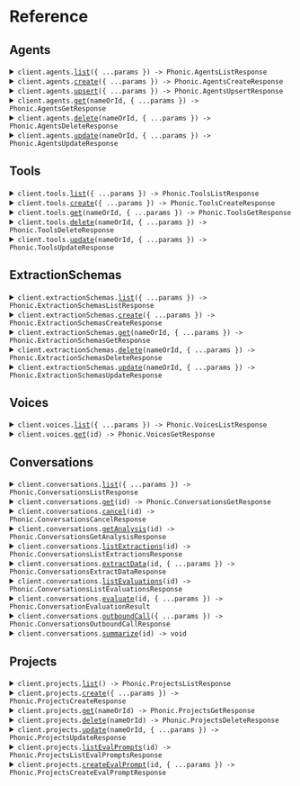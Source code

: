 # Reference

## Agents

<details><summary><code>client.agents.<a href="/src/api/resources/agents/client/Client.ts">list</a>({ ...params }) -> Phonic.AgentsListResponse</code></summary>
<dl>
<dd>

#### 📝 Description

<dl>
<dd>

<dl>
<dd>

Returns all agents in a project.

</dd>
</dl>
</dd>
</dl>

#### 🔌 Usage

<dl>
<dd>

<dl>
<dd>

```typescript
await client.agents.list();
```

</dd>
</dl>
</dd>
</dl>

#### ⚙️ Parameters

<dl>
<dd>

<dl>
<dd>

**request:** `Phonic.AgentsListRequest`

</dd>
</dl>

<dl>
<dd>

**requestOptions:** `Agents.RequestOptions`

</dd>
</dl>
</dd>
</dl>

</dd>
</dl>
</details>

<details><summary><code>client.agents.<a href="/src/api/resources/agents/client/Client.ts">create</a>({ ...params }) -> Phonic.AgentsCreateResponse</code></summary>
<dl>
<dd>

#### 📝 Description

<dl>
<dd>

<dl>
<dd>

Creates a new agent in a project.

</dd>
</dl>
</dd>
</dl>

#### 🔌 Usage

<dl>
<dd>

<dl>
<dd>

```typescript
await client.agents.create({
    body: {
        name: "support-agent",
        phone_number: "assign-automatically",
        timezone: "America/Los_Angeles",
        voice_id: "sarah",
        audio_speed: 1,
        welcome_message: "Hi {{customer_name}}. How can I help you today?",
        system_prompt: "You are an expert in {{subject}}. Be friendly, helpful and concise.",
        template_variables: {
            customer_name: {},
            subject: {
                default_value: "Chess",
            },
        },
        tools: ["keypad_input"],
        no_input_poke_sec: 30,
        no_input_poke_text: "Are you still there?",
        boosted_keywords: ["Load ID", "dispatch"],
        configuration_endpoint: {
            url: "https://api.example.com/config",
            headers: {
                Authorization: "Bearer token123",
            },
            timeout_ms: 7000,
        },
    },
});
```

</dd>
</dl>
</dd>
</dl>

#### ⚙️ Parameters

<dl>
<dd>

<dl>
<dd>

**request:** `Phonic.AgentsCreateRequest`

</dd>
</dl>

<dl>
<dd>

**requestOptions:** `Agents.RequestOptions`

</dd>
</dl>
</dd>
</dl>

</dd>
</dl>
</details>

<details><summary><code>client.agents.<a href="/src/api/resources/agents/client/Client.ts">upsert</a>({ ...params }) -> Phonic.AgentsUpsertResponse</code></summary>
<dl>
<dd>

#### 📝 Description

<dl>
<dd>

<dl>
<dd>

Upserts an agent by name. If an agent with the same name already exists, it will be updated. Otherwise, it will be created.

</dd>
</dl>
</dd>
</dl>

#### 🔌 Usage

<dl>
<dd>

<dl>
<dd>

```typescript
await client.agents.upsert({
    name: "support-agent",
    phone_number: "assign-automatically",
    timezone: "America/Los_Angeles",
    voice_id: "sarah",
    audio_speed: 1,
    welcome_message: "Hi {{customer_name}}. How can I help you today?",
    system_prompt: "You are an expert in {{subject}}. Be friendly, helpful and concise.",
    template_variables: {
        customer_name: {},
        subject: {
            default_value: "Chess",
        },
    },
    tools: ["keypad_input"],
    no_input_poke_sec: 30,
    no_input_poke_text: "Are you still there?",
    boosted_keywords: ["Load ID", "dispatch"],
    configuration_endpoint: {
        url: "https://api.example.com/config",
        headers: {
            Authorization: "Bearer token123",
        },
        timeout_ms: 7000,
    },
});
```

</dd>
</dl>
</dd>
</dl>

#### ⚙️ Parameters

<dl>
<dd>

<dl>
<dd>

**request:** `Phonic.UpsertAgentRequest`

</dd>
</dl>

<dl>
<dd>

**requestOptions:** `Agents.RequestOptions`

</dd>
</dl>
</dd>
</dl>

</dd>
</dl>
</details>

<details><summary><code>client.agents.<a href="/src/api/resources/agents/client/Client.ts">get</a>(nameOrId, { ...params }) -> Phonic.AgentsGetResponse</code></summary>
<dl>
<dd>

#### 📝 Description

<dl>
<dd>

<dl>
<dd>

Returns an agent by name or ID.

</dd>
</dl>
</dd>
</dl>

#### 🔌 Usage

<dl>
<dd>

<dl>
<dd>

```typescript
await client.agents.get("nameOrId");
```

</dd>
</dl>
</dd>
</dl>

#### ⚙️ Parameters

<dl>
<dd>

<dl>
<dd>

**nameOrId:** `string` — The name or the ID of the agent to get.

</dd>
</dl>

<dl>
<dd>

**request:** `Phonic.AgentsGetRequest`

</dd>
</dl>

<dl>
<dd>

**requestOptions:** `Agents.RequestOptions`

</dd>
</dl>
</dd>
</dl>

</dd>
</dl>
</details>

<details><summary><code>client.agents.<a href="/src/api/resources/agents/client/Client.ts">delete</a>(nameOrId, { ...params }) -> Phonic.AgentsDeleteResponse</code></summary>
<dl>
<dd>

#### 📝 Description

<dl>
<dd>

<dl>
<dd>

Deletes an agent by name or ID.

</dd>
</dl>
</dd>
</dl>

#### 🔌 Usage

<dl>
<dd>

<dl>
<dd>

```typescript
await client.agents.delete("nameOrId");
```

</dd>
</dl>
</dd>
</dl>

#### ⚙️ Parameters

<dl>
<dd>

<dl>
<dd>

**nameOrId:** `string` — The name or the ID of the agent to delete.

</dd>
</dl>

<dl>
<dd>

**request:** `Phonic.AgentsDeleteRequest`

</dd>
</dl>

<dl>
<dd>

**requestOptions:** `Agents.RequestOptions`

</dd>
</dl>
</dd>
</dl>

</dd>
</dl>
</details>

<details><summary><code>client.agents.<a href="/src/api/resources/agents/client/Client.ts">update</a>(nameOrId, { ...params }) -> Phonic.AgentsUpdateResponse</code></summary>
<dl>
<dd>

#### 📝 Description

<dl>
<dd>

<dl>
<dd>

Updates an agent by name or ID.

</dd>
</dl>
</dd>
</dl>

#### 🔌 Usage

<dl>
<dd>

<dl>
<dd>

```typescript
await client.agents.update("nameOrId", {
    name: "updated-support-agent",
    phone_number: "assign-automatically",
    timezone: "America/Los_Angeles",
    voice_id: "sarah",
    audio_speed: 1,
    welcome_message: "Hi {{customer_name}}. How can I help you today?",
    system_prompt: "You are an expert in {{subject}}. Be friendly, helpful and concise.",
    template_variables: {
        customer_name: {},
        subject: {
            default_value: "Chess",
        },
    },
    tools: ["keypad_input"],
    no_input_poke_sec: 30,
    no_input_poke_text: "Are you still there?",
    boosted_keywords: ["Load ID", "dispatch"],
    configuration_endpoint: {
        url: "https://api.example.com/config",
        headers: {
            Authorization: "Bearer token123",
        },
        timeout_ms: 7000,
    },
});
```

</dd>
</dl>
</dd>
</dl>

#### ⚙️ Parameters

<dl>
<dd>

<dl>
<dd>

**nameOrId:** `string` — The name or the ID of the agent to update.

</dd>
</dl>

<dl>
<dd>

**request:** `Phonic.UpdateAgentRequest`

</dd>
</dl>

<dl>
<dd>

**requestOptions:** `Agents.RequestOptions`

</dd>
</dl>
</dd>
</dl>

</dd>
</dl>
</details>

## Tools

<details><summary><code>client.tools.<a href="/src/api/resources/tools/client/Client.ts">list</a>({ ...params }) -> Phonic.ToolsListResponse</code></summary>
<dl>
<dd>

#### 📝 Description

<dl>
<dd>

<dl>
<dd>

Returns all custom tools for the organization.

</dd>
</dl>
</dd>
</dl>

#### 🔌 Usage

<dl>
<dd>

<dl>
<dd>

```typescript
await client.tools.list();
```

</dd>
</dl>
</dd>
</dl>

#### ⚙️ Parameters

<dl>
<dd>

<dl>
<dd>

**request:** `Phonic.ToolsListRequest`

</dd>
</dl>

<dl>
<dd>

**requestOptions:** `Tools.RequestOptions`

</dd>
</dl>
</dd>
</dl>

</dd>
</dl>
</details>

<details><summary><code>client.tools.<a href="/src/api/resources/tools/client/Client.ts">create</a>({ ...params }) -> Phonic.ToolsCreateResponse</code></summary>
<dl>
<dd>

#### 📝 Description

<dl>
<dd>

<dl>
<dd>

Creates a new tool in a project.

</dd>
</dl>
</dd>
</dl>

#### 🔌 Usage

<dl>
<dd>

<dl>
<dd>

```typescript
await client.tools.create({
    name: "book_appointment",
    description: "Books an appointment in the calendar system",
    type: "custom_webhook",
    execution_mode: "sync",
    parameters: [
        {
            type: "string",
            name: "date",
            description: "The date for the appointment in YYYY-MM-DD format",
            is_required: true,
        },
        {
            type: "string",
            name: "time",
            description: "The time for the appointment in HH:MM format",
            is_required: true,
        },
    ],
    endpoint_method: "POST",
    endpoint_url: "https://api.example.com/book-appointment",
    endpoint_headers: {
        Authorization: "Bearer token123",
        "Content-Type": "application/json",
    },
    endpoint_timeout_ms: 5000,
});
```

</dd>
</dl>
</dd>
</dl>

#### ⚙️ Parameters

<dl>
<dd>

<dl>
<dd>

**request:** `Phonic.CreateToolRequest`

</dd>
</dl>

<dl>
<dd>

**requestOptions:** `Tools.RequestOptions`

</dd>
</dl>
</dd>
</dl>

</dd>
</dl>
</details>

<details><summary><code>client.tools.<a href="/src/api/resources/tools/client/Client.ts">get</a>(nameOrId, { ...params }) -> Phonic.ToolsGetResponse</code></summary>
<dl>
<dd>

#### 📝 Description

<dl>
<dd>

<dl>
<dd>

Returns a tool by name or ID.

</dd>
</dl>
</dd>
</dl>

#### 🔌 Usage

<dl>
<dd>

<dl>
<dd>

```typescript
await client.tools.get("nameOrId");
```

</dd>
</dl>
</dd>
</dl>

#### ⚙️ Parameters

<dl>
<dd>

<dl>
<dd>

**nameOrId:** `string` — The name or the ID of the tool to get.

</dd>
</dl>

<dl>
<dd>

**request:** `Phonic.ToolsGetRequest`

</dd>
</dl>

<dl>
<dd>

**requestOptions:** `Tools.RequestOptions`

</dd>
</dl>
</dd>
</dl>

</dd>
</dl>
</details>

<details><summary><code>client.tools.<a href="/src/api/resources/tools/client/Client.ts">delete</a>(nameOrId, { ...params }) -> Phonic.ToolsDeleteResponse</code></summary>
<dl>
<dd>

#### 📝 Description

<dl>
<dd>

<dl>
<dd>

Deletes a tool by name or ID.

</dd>
</dl>
</dd>
</dl>

#### 🔌 Usage

<dl>
<dd>

<dl>
<dd>

```typescript
await client.tools.delete("nameOrId");
```

</dd>
</dl>
</dd>
</dl>

#### ⚙️ Parameters

<dl>
<dd>

<dl>
<dd>

**nameOrId:** `string` — The name or the ID of the tool to delete.

</dd>
</dl>

<dl>
<dd>

**request:** `Phonic.ToolsDeleteRequest`

</dd>
</dl>

<dl>
<dd>

**requestOptions:** `Tools.RequestOptions`

</dd>
</dl>
</dd>
</dl>

</dd>
</dl>
</details>

<details><summary><code>client.tools.<a href="/src/api/resources/tools/client/Client.ts">update</a>(nameOrId, { ...params }) -> Phonic.ToolsUpdateResponse</code></summary>
<dl>
<dd>

#### 📝 Description

<dl>
<dd>

<dl>
<dd>

Updates a tool by name or ID.

</dd>
</dl>
</dd>
</dl>

#### 🔌 Usage

<dl>
<dd>

<dl>
<dd>

```typescript
await client.tools.update("nameOrId", {
    description: "Updated description for booking appointments with enhanced features",
    endpoint_headers: {
        Authorization: "Bearer updated_token456",
    },
    endpoint_timeout_ms: 7000,
});
```

</dd>
</dl>
</dd>
</dl>

#### ⚙️ Parameters

<dl>
<dd>

<dl>
<dd>

**nameOrId:** `string` — The name or the ID of the tool to update.

</dd>
</dl>

<dl>
<dd>

**request:** `Phonic.UpdateToolRequest`

</dd>
</dl>

<dl>
<dd>

**requestOptions:** `Tools.RequestOptions`

</dd>
</dl>
</dd>
</dl>

</dd>
</dl>
</details>

## ExtractionSchemas

<details><summary><code>client.extractionSchemas.<a href="/src/api/resources/extractionSchemas/client/Client.ts">list</a>({ ...params }) -> Phonic.ExtractionSchemasListResponse</code></summary>
<dl>
<dd>

#### 📝 Description

<dl>
<dd>

<dl>
<dd>

Returns all extraction schemas in a project.

</dd>
</dl>
</dd>
</dl>

#### 🔌 Usage

<dl>
<dd>

<dl>
<dd>

```typescript
await client.extractionSchemas.list();
```

</dd>
</dl>
</dd>
</dl>

#### ⚙️ Parameters

<dl>
<dd>

<dl>
<dd>

**request:** `Phonic.ExtractionSchemasListRequest`

</dd>
</dl>

<dl>
<dd>

**requestOptions:** `ExtractionSchemas.RequestOptions`

</dd>
</dl>
</dd>
</dl>

</dd>
</dl>
</details>

<details><summary><code>client.extractionSchemas.<a href="/src/api/resources/extractionSchemas/client/Client.ts">create</a>({ ...params }) -> Phonic.ExtractionSchemasCreateResponse</code></summary>
<dl>
<dd>

#### 📝 Description

<dl>
<dd>

<dl>
<dd>

Creates a new extraction schema in a project.

</dd>
</dl>
</dd>
</dl>

#### 🔌 Usage

<dl>
<dd>

<dl>
<dd>

```typescript
await client.extractionSchemas.create({
    name: "Appointment details",
    prompt: "Dates should be in `9 Apr 2025` format. Prices should be in $150.00 format.",
    fields: [
        {
            name: "Date",
            type: "string",
            description: "The date of the appointment",
        },
        {
            name: "Copay",
            type: "string",
            description: "Amount of money the patient pays for the appointment",
        },
        {
            name: "Confirmed as booked",
            type: "bool",
            description: "Is the appointment confirmed as booked?",
        },
    ],
});
```

</dd>
</dl>
</dd>
</dl>

#### ⚙️ Parameters

<dl>
<dd>

<dl>
<dd>

**request:** `Phonic.CreateExtractionSchemaRequest`

</dd>
</dl>

<dl>
<dd>

**requestOptions:** `ExtractionSchemas.RequestOptions`

</dd>
</dl>
</dd>
</dl>

</dd>
</dl>
</details>

<details><summary><code>client.extractionSchemas.<a href="/src/api/resources/extractionSchemas/client/Client.ts">get</a>(nameOrId, { ...params }) -> Phonic.ExtractionSchemasGetResponse</code></summary>
<dl>
<dd>

#### 📝 Description

<dl>
<dd>

<dl>
<dd>

Returns an extraction schema by name or ID.

</dd>
</dl>
</dd>
</dl>

#### 🔌 Usage

<dl>
<dd>

<dl>
<dd>

```typescript
await client.extractionSchemas.get("nameOrId");
```

</dd>
</dl>
</dd>
</dl>

#### ⚙️ Parameters

<dl>
<dd>

<dl>
<dd>

**nameOrId:** `string` — The name or the ID of the extraction schema to get.

</dd>
</dl>

<dl>
<dd>

**request:** `Phonic.ExtractionSchemasGetRequest`

</dd>
</dl>

<dl>
<dd>

**requestOptions:** `ExtractionSchemas.RequestOptions`

</dd>
</dl>
</dd>
</dl>

</dd>
</dl>
</details>

<details><summary><code>client.extractionSchemas.<a href="/src/api/resources/extractionSchemas/client/Client.ts">delete</a>(nameOrId, { ...params }) -> Phonic.ExtractionSchemasDeleteResponse</code></summary>
<dl>
<dd>

#### 📝 Description

<dl>
<dd>

<dl>
<dd>

Deletes an extraction schema by name or ID.

</dd>
</dl>
</dd>
</dl>

#### 🔌 Usage

<dl>
<dd>

<dl>
<dd>

```typescript
await client.extractionSchemas.delete("nameOrId");
```

</dd>
</dl>
</dd>
</dl>

#### ⚙️ Parameters

<dl>
<dd>

<dl>
<dd>

**nameOrId:** `string` — The name or the ID of the extraction schema to delete.

</dd>
</dl>

<dl>
<dd>

**request:** `Phonic.ExtractionSchemasDeleteRequest`

</dd>
</dl>

<dl>
<dd>

**requestOptions:** `ExtractionSchemas.RequestOptions`

</dd>
</dl>
</dd>
</dl>

</dd>
</dl>
</details>

<details><summary><code>client.extractionSchemas.<a href="/src/api/resources/extractionSchemas/client/Client.ts">update</a>(nameOrId, { ...params }) -> Phonic.ExtractionSchemasUpdateResponse</code></summary>
<dl>
<dd>

#### 📝 Description

<dl>
<dd>

<dl>
<dd>

Updates an extraction schema by name or ID.

</dd>
</dl>
</dd>
</dl>

#### 🔌 Usage

<dl>
<dd>

<dl>
<dd>

```typescript
await client.extractionSchemas.update("nameOrId", {
    name: "Updated appointment details",
    prompt: "Updated extraction instructions. Dates should be in `9 Apr 2025` format.",
    fields: [
        {
            name: "Date",
            type: "string",
            description: "The date of the appointment",
        },
        {
            name: "Time",
            type: "string",
            description: "The time of the appointment",
        },
    ],
});
```

</dd>
</dl>
</dd>
</dl>

#### ⚙️ Parameters

<dl>
<dd>

<dl>
<dd>

**nameOrId:** `string` — The name or the ID of the extraction schema to update.

</dd>
</dl>

<dl>
<dd>

**request:** `Phonic.UpdateExtractionSchemaRequest`

</dd>
</dl>

<dl>
<dd>

**requestOptions:** `ExtractionSchemas.RequestOptions`

</dd>
</dl>
</dd>
</dl>

</dd>
</dl>
</details>

## Voices

<details><summary><code>client.voices.<a href="/src/api/resources/voices/client/Client.ts">list</a>({ ...params }) -> Phonic.VoicesListResponse</code></summary>
<dl>
<dd>

#### 📝 Description

<dl>
<dd>

<dl>
<dd>

Returns all available voices for a model.

</dd>
</dl>
</dd>
</dl>

#### 🔌 Usage

<dl>
<dd>

<dl>
<dd>

```typescript
await client.voices.list({
    model: "merritt",
});
```

</dd>
</dl>
</dd>
</dl>

#### ⚙️ Parameters

<dl>
<dd>

<dl>
<dd>

**request:** `Phonic.VoicesListRequest`

</dd>
</dl>

<dl>
<dd>

**requestOptions:** `Voices.RequestOptions`

</dd>
</dl>
</dd>
</dl>

</dd>
</dl>
</details>

<details><summary><code>client.voices.<a href="/src/api/resources/voices/client/Client.ts">get</a>(id) -> Phonic.VoicesGetResponse</code></summary>
<dl>
<dd>

#### 📝 Description

<dl>
<dd>

<dl>
<dd>

Returns a voice by ID.

</dd>
</dl>
</dd>
</dl>

#### 🔌 Usage

<dl>
<dd>

<dl>
<dd>

```typescript
await client.voices.get("id");
```

</dd>
</dl>
</dd>
</dl>

#### ⚙️ Parameters

<dl>
<dd>

<dl>
<dd>

**id:** `string` — The ID of the voice to get.

</dd>
</dl>

<dl>
<dd>

**requestOptions:** `Voices.RequestOptions`

</dd>
</dl>
</dd>
</dl>

</dd>
</dl>
</details>

## Conversations

<details><summary><code>client.conversations.<a href="/src/api/resources/conversations/client/Client.ts">list</a>({ ...params }) -> Phonic.ConversationsListResponse</code></summary>
<dl>
<dd>

#### 📝 Description

<dl>
<dd>

<dl>
<dd>

Returns conversations with optional filtering.

</dd>
</dl>
</dd>
</dl>

#### 🔌 Usage

<dl>
<dd>

<dl>
<dd>

```typescript
await client.conversations.list();
```

</dd>
</dl>
</dd>
</dl>

#### ⚙️ Parameters

<dl>
<dd>

<dl>
<dd>

**request:** `Phonic.ConversationsListRequest`

</dd>
</dl>

<dl>
<dd>

**requestOptions:** `Conversations.RequestOptions`

</dd>
</dl>
</dd>
</dl>

</dd>
</dl>
</details>

<details><summary><code>client.conversations.<a href="/src/api/resources/conversations/client/Client.ts">get</a>(id) -> Phonic.ConversationsGetResponse</code></summary>
<dl>
<dd>

#### 📝 Description

<dl>
<dd>

<dl>
<dd>

Returns a conversation by ID.

</dd>
</dl>
</dd>
</dl>

#### 🔌 Usage

<dl>
<dd>

<dl>
<dd>

```typescript
await client.conversations.get("id");
```

</dd>
</dl>
</dd>
</dl>

#### ⚙️ Parameters

<dl>
<dd>

<dl>
<dd>

**id:** `string` — The ID of the conversation to get.

</dd>
</dl>

<dl>
<dd>

**requestOptions:** `Conversations.RequestOptions`

</dd>
</dl>
</dd>
</dl>

</dd>
</dl>
</details>

<details><summary><code>client.conversations.<a href="/src/api/resources/conversations/client/Client.ts">cancel</a>(id) -> Phonic.ConversationsCancelResponse</code></summary>
<dl>
<dd>

#### 📝 Description

<dl>
<dd>

<dl>
<dd>

Cancels an active conversation.

</dd>
</dl>
</dd>
</dl>

#### 🔌 Usage

<dl>
<dd>

<dl>
<dd>

```typescript
await client.conversations.cancel("id");
```

</dd>
</dl>
</dd>
</dl>

#### ⚙️ Parameters

<dl>
<dd>

<dl>
<dd>

**id:** `string` — The ID of the conversation to cancel.

</dd>
</dl>

<dl>
<dd>

**requestOptions:** `Conversations.RequestOptions`

</dd>
</dl>
</dd>
</dl>

</dd>
</dl>
</details>

<details><summary><code>client.conversations.<a href="/src/api/resources/conversations/client/Client.ts">getAnalysis</a>(id) -> Phonic.ConversationsGetAnalysisResponse</code></summary>
<dl>
<dd>

#### 📝 Description

<dl>
<dd>

<dl>
<dd>

Returns an analysis of the specified conversation.

</dd>
</dl>
</dd>
</dl>

#### 🔌 Usage

<dl>
<dd>

<dl>
<dd>

```typescript
await client.conversations.getAnalysis("id");
```

</dd>
</dl>
</dd>
</dl>

#### ⚙️ Parameters

<dl>
<dd>

<dl>
<dd>

**id:** `string` — The ID of the conversation to analyze.

</dd>
</dl>

<dl>
<dd>

**requestOptions:** `Conversations.RequestOptions`

</dd>
</dl>
</dd>
</dl>

</dd>
</dl>
</details>

<details><summary><code>client.conversations.<a href="/src/api/resources/conversations/client/Client.ts">listExtractions</a>(id) -> Phonic.ConversationsListExtractionsResponse</code></summary>
<dl>
<dd>

#### 📝 Description

<dl>
<dd>

<dl>
<dd>

Returns all extractions for a conversation.

</dd>
</dl>
</dd>
</dl>

#### 🔌 Usage

<dl>
<dd>

<dl>
<dd>

```typescript
await client.conversations.listExtractions("id");
```

</dd>
</dl>
</dd>
</dl>

#### ⚙️ Parameters

<dl>
<dd>

<dl>
<dd>

**id:** `string` — The ID of the conversation to get extractions for.

</dd>
</dl>

<dl>
<dd>

**requestOptions:** `Conversations.RequestOptions`

</dd>
</dl>
</dd>
</dl>

</dd>
</dl>
</details>

<details><summary><code>client.conversations.<a href="/src/api/resources/conversations/client/Client.ts">extractData</a>(id, { ...params }) -> Phonic.ConversationsExtractDataResponse</code></summary>
<dl>
<dd>

#### 📝 Description

<dl>
<dd>

<dl>
<dd>

Extracts data from a conversation using a schema.

</dd>
</dl>
</dd>
</dl>

#### 🔌 Usage

<dl>
<dd>

<dl>
<dd>

```typescript
await client.conversations.extractData("id", {
    schema_id: "conv_extract_schema_6458e4ac-533c-4bdf-8e6d-c2f06f87fd5c",
});
```

</dd>
</dl>
</dd>
</dl>

#### ⚙️ Parameters

<dl>
<dd>

<dl>
<dd>

**id:** `string` — The ID of the conversation to extract data from.

</dd>
</dl>

<dl>
<dd>

**request:** `Phonic.ExtractDataRequest`

</dd>
</dl>

<dl>
<dd>

**requestOptions:** `Conversations.RequestOptions`

</dd>
</dl>
</dd>
</dl>

</dd>
</dl>
</details>

<details><summary><code>client.conversations.<a href="/src/api/resources/conversations/client/Client.ts">listEvaluations</a>(id) -> Phonic.ConversationsListEvaluationsResponse</code></summary>
<dl>
<dd>

#### 📝 Description

<dl>
<dd>

<dl>
<dd>

Returns all evaluations for a conversation.

</dd>
</dl>
</dd>
</dl>

#### 🔌 Usage

<dl>
<dd>

<dl>
<dd>

```typescript
await client.conversations.listEvaluations("id");
```

</dd>
</dl>
</dd>
</dl>

#### ⚙️ Parameters

<dl>
<dd>

<dl>
<dd>

**id:** `string` — The ID of the conversation to get evaluations for.

</dd>
</dl>

<dl>
<dd>

**requestOptions:** `Conversations.RequestOptions`

</dd>
</dl>
</dd>
</dl>

</dd>
</dl>
</details>

<details><summary><code>client.conversations.<a href="/src/api/resources/conversations/client/Client.ts">evaluate</a>(id, { ...params }) -> Phonic.ConversationEvaluationResult</code></summary>
<dl>
<dd>

#### 📝 Description

<dl>
<dd>

<dl>
<dd>

Evaluates a conversation using an evaluation prompt.

</dd>
</dl>
</dd>
</dl>

#### 🔌 Usage

<dl>
<dd>

<dl>
<dd>

```typescript
await client.conversations.evaluate("id", {
    prompt_id: "conv_eval_prompt_d7cfe45d-35db-4ef6-a254-81ab1da76ce0",
});
```

</dd>
</dl>
</dd>
</dl>

#### ⚙️ Parameters

<dl>
<dd>

<dl>
<dd>

**id:** `string` — The ID of the conversation to evaluate.

</dd>
</dl>

<dl>
<dd>

**request:** `Phonic.EvaluateConversationRequest`

</dd>
</dl>

<dl>
<dd>

**requestOptions:** `Conversations.RequestOptions`

</dd>
</dl>
</dd>
</dl>

</dd>
</dl>
</details>

<details><summary><code>client.conversations.<a href="/src/api/resources/conversations/client/Client.ts">outboundCall</a>({ ...params }) -> Phonic.ConversationsOutboundCallResponse</code></summary>
<dl>
<dd>

#### 📝 Description

<dl>
<dd>

<dl>
<dd>

Initiates a call to a given phone number using Phonic's Twilio account.

</dd>
</dl>
</dd>
</dl>

#### 🔌 Usage

<dl>
<dd>

<dl>
<dd>

```typescript
await client.conversations.outboundCall({
    to_phone_number: "+19189397081",
    config: {
        agent: "support-agent",
        welcome_message: "Hi {{customer_name}}. How can I help you today?",
        system_prompt: "You are an expert in {{subject}}. Be friendly, helpful and concise.",
        template_variables: {
            customer_name: "David",
            subject: "Chess",
        },
        voice_id: "sarah",
        no_input_poke_sec: 30,
        no_input_poke_text: "Are you still there?",
        no_input_end_conversation_sec: 180,
        boosted_keywords: ["Load ID", "dispatch"],
        tools: ["keypad_input"],
    },
});
```

</dd>
</dl>
</dd>
</dl>

#### ⚙️ Parameters

<dl>
<dd>

<dl>
<dd>

**request:** `Phonic.OutboundCallRequest`

</dd>
</dl>

<dl>
<dd>

**requestOptions:** `Conversations.RequestOptions`

</dd>
</dl>
</dd>
</dl>

</dd>
</dl>
</details>

<details><summary><code>client.conversations.<a href="/src/api/resources/conversations/client/Client.ts">summarize</a>(id) -> void</code></summary>
<dl>
<dd>

#### 🔌 Usage

<dl>
<dd>

<dl>
<dd>

```typescript
await client.conversations.summarize("id");
```

</dd>
</dl>
</dd>
</dl>

#### ⚙️ Parameters

<dl>
<dd>

<dl>
<dd>

**id:** `string`

</dd>
</dl>

<dl>
<dd>

**requestOptions:** `Conversations.RequestOptions`

</dd>
</dl>
</dd>
</dl>

</dd>
</dl>
</details>

## Projects

<details><summary><code>client.projects.<a href="/src/api/resources/projects/client/Client.ts">list</a>() -> Phonic.ProjectsListResponse</code></summary>
<dl>
<dd>

#### 📝 Description

<dl>
<dd>

<dl>
<dd>

Returns all projects in a workspace.

</dd>
</dl>
</dd>
</dl>

#### 🔌 Usage

<dl>
<dd>

<dl>
<dd>

```typescript
await client.projects.list();
```

</dd>
</dl>
</dd>
</dl>

#### ⚙️ Parameters

<dl>
<dd>

<dl>
<dd>

**requestOptions:** `Projects.RequestOptions`

</dd>
</dl>
</dd>
</dl>

</dd>
</dl>
</details>

<details><summary><code>client.projects.<a href="/src/api/resources/projects/client/Client.ts">create</a>({ ...params }) -> Phonic.ProjectsCreateResponse</code></summary>
<dl>
<dd>

#### 📝 Description

<dl>
<dd>

<dl>
<dd>

Creates a new project in a workspace.

</dd>
</dl>
</dd>
</dl>

#### 🔌 Usage

<dl>
<dd>

<dl>
<dd>

```typescript
await client.projects.create({
    name: "customer-support",
});
```

</dd>
</dl>
</dd>
</dl>

#### ⚙️ Parameters

<dl>
<dd>

<dl>
<dd>

**request:** `Phonic.CreateProjectRequest`

</dd>
</dl>

<dl>
<dd>

**requestOptions:** `Projects.RequestOptions`

</dd>
</dl>
</dd>
</dl>

</dd>
</dl>
</details>

<details><summary><code>client.projects.<a href="/src/api/resources/projects/client/Client.ts">get</a>(nameOrId) -> Phonic.ProjectsGetResponse</code></summary>
<dl>
<dd>

#### 📝 Description

<dl>
<dd>

<dl>
<dd>

Returns a project by name or ID.

</dd>
</dl>
</dd>
</dl>

#### 🔌 Usage

<dl>
<dd>

<dl>
<dd>

```typescript
await client.projects.get("nameOrId");
```

</dd>
</dl>
</dd>
</dl>

#### ⚙️ Parameters

<dl>
<dd>

<dl>
<dd>

**nameOrId:** `string` — The name or the ID of the project to get.

</dd>
</dl>

<dl>
<dd>

**requestOptions:** `Projects.RequestOptions`

</dd>
</dl>
</dd>
</dl>

</dd>
</dl>
</details>

<details><summary><code>client.projects.<a href="/src/api/resources/projects/client/Client.ts">delete</a>(nameOrId) -> Phonic.ProjectsDeleteResponse</code></summary>
<dl>
<dd>

#### 📝 Description

<dl>
<dd>

<dl>
<dd>

Deletes a project by name or ID.

</dd>
</dl>
</dd>
</dl>

#### 🔌 Usage

<dl>
<dd>

<dl>
<dd>

```typescript
await client.projects.delete("nameOrId");
```

</dd>
</dl>
</dd>
</dl>

#### ⚙️ Parameters

<dl>
<dd>

<dl>
<dd>

**nameOrId:** `string` — The name or the ID of the project to delete.

</dd>
</dl>

<dl>
<dd>

**requestOptions:** `Projects.RequestOptions`

</dd>
</dl>
</dd>
</dl>

</dd>
</dl>
</details>

<details><summary><code>client.projects.<a href="/src/api/resources/projects/client/Client.ts">update</a>(nameOrId, { ...params }) -> Phonic.ProjectsUpdateResponse</code></summary>
<dl>
<dd>

#### 📝 Description

<dl>
<dd>

<dl>
<dd>

Updates a project by name or ID.

</dd>
</dl>
</dd>
</dl>

#### 🔌 Usage

<dl>
<dd>

<dl>
<dd>

```typescript
await client.projects.update("nameOrId", {
    name: "updated-customer-support",
    default_agent: "another-agent",
});
```

</dd>
</dl>
</dd>
</dl>

#### ⚙️ Parameters

<dl>
<dd>

<dl>
<dd>

**nameOrId:** `string` — The name or the ID of the project to update.

</dd>
</dl>

<dl>
<dd>

**request:** `Phonic.UpdateProjectRequest`

</dd>
</dl>

<dl>
<dd>

**requestOptions:** `Projects.RequestOptions`

</dd>
</dl>
</dd>
</dl>

</dd>
</dl>
</details>

<details><summary><code>client.projects.<a href="/src/api/resources/projects/client/Client.ts">listEvalPrompts</a>(id) -> Phonic.ProjectsListEvalPromptsResponse</code></summary>
<dl>
<dd>

#### 📝 Description

<dl>
<dd>

<dl>
<dd>

Returns all conversation evaluation prompts for a project.

</dd>
</dl>
</dd>
</dl>

#### 🔌 Usage

<dl>
<dd>

<dl>
<dd>

```typescript
await client.projects.listEvalPrompts("id");
```

</dd>
</dl>
</dd>
</dl>

#### ⚙️ Parameters

<dl>
<dd>

<dl>
<dd>

**id:** `string` — The ID of the project.

</dd>
</dl>

<dl>
<dd>

**requestOptions:** `Projects.RequestOptions`

</dd>
</dl>
</dd>
</dl>

</dd>
</dl>
</details>

<details><summary><code>client.projects.<a href="/src/api/resources/projects/client/Client.ts">createEvalPrompt</a>(id, { ...params }) -> Phonic.ProjectsCreateEvalPromptResponse</code></summary>
<dl>
<dd>

#### 📝 Description

<dl>
<dd>

<dl>
<dd>

Creates a new conversation evaluation prompt for a project.

</dd>
</dl>
</dd>
</dl>

#### 🔌 Usage

<dl>
<dd>

<dl>
<dd>

```typescript
await client.projects.createEvalPrompt("id", {
    name: "test_prompt",
    prompt: "The assistant used the word chocolate in the conversation",
});
```

</dd>
</dl>
</dd>
</dl>

#### ⚙️ Parameters

<dl>
<dd>

<dl>
<dd>

**id:** `string` — The ID of the project.

</dd>
</dl>

<dl>
<dd>

**request:** `Phonic.CreateConversationEvalPromptRequest`

</dd>
</dl>

<dl>
<dd>

**requestOptions:** `Projects.RequestOptions`

</dd>
</dl>
</dd>
</dl>

</dd>
</dl>
</details>
